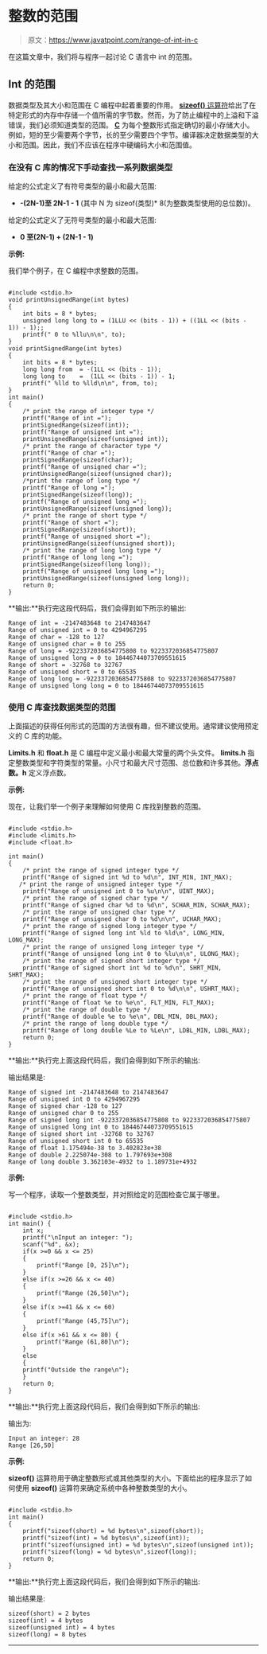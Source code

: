 # 整数的范围

> 原文：<https://www.javatpoint.com/range-of-int-in-c>

在这篇文章中，我们将与程序一起讨论 C 语言中 int 的范围。

## Int 的范围

数据类型及其大小和范围在 C 编程中起着重要的作用。 [**sizeof()** 运算符](https://www.javatpoint.com/size-of-operator-in-c)给出了在特定形式的内存中存储一个值所需的字节数。然而，为了防止编程中的上溢和下溢错误，我们必须知道类型的范围。 [**C**](https://www.javatpoint.com/c-programming-language-tutorial) 为每个整数形式指定确切的最小存储大小。例如，短的至少需要两个字节，长的至少需要四个字节。编译器决定数据类型的大小和范围。因此，我们不应该在程序中硬编码大小和范围值。

### 在没有 C 库的情况下手动查找一系列数据类型

给定的公式定义了有符号类型的最小和最大范围:

*   **-(2N-1)至 2N-1 - 1** (其中 N 为 sizeof(类型)* 8(为整数类型使用的总位数))。

给定的公式定义了无符号类型的最小和最大范围:

*   **0 至(2N-1) + (2N-1 - 1)**

**示例:**

我们举个例子，在 C 编程中求整数的范围。

```

#include <stdio.h>
void printUnsignedRange(int bytes)
{
    int bits = 8 * bytes;   
    unsigned long long to = (1LLU << (bits - 1)) + ((1LL << (bits - 1)) - 1);;    
    printf(" 0 to %llu\n\n", to);
}
void printSignedRange(int bytes)
{
    int bits = 8 * bytes;   
    long long from  = -(1LL << (bits - 1));
    long long to    =  (1LL << (bits - 1)) - 1;
    printf(" %lld to %lld\n\n", from, to);
}
int main()
{
    /* print the range of integer type */
    printf("Range of int =");
    printSignedRange(sizeof(int));   
    printf("Range of unsigned int =");
    printUnsignedRange(sizeof(unsigned int)); 
    /* print the range of character type */
    printf("Range of char =");
    printSignedRange(sizeof(char));
    printf("Range of unsigned char =");
    printUnsignedRange(sizeof(unsigned char));
    /*print the range of long type */
    printf("Range of long =");
    printSignedRange(sizeof(long));  
    printf("Range of unsigned long =");
    printUnsignedRange(sizeof(unsigned long)); 
    /* print the range of short type */
    printf("Range of short =");
    printSignedRange(sizeof(short));
    printf("Range of unsigned short =");
    printUnsignedRange(sizeof(unsigned short));
    /* print the range of long long type */
    printf("Range of long long =");
    printSignedRange(sizeof(long long));  
    printf("Range of unsigned long long =");
    printUnsignedRange(sizeof(unsigned long long));
    return 0;
}

```

**输出:**执行完这段代码后，我们会得到如下所示的输出:

```
Range of int = -2147483648 to 2147483647
Range of unsigned int = 0 to 4294967295
Range of char = -128 to 127
Range of unsigned char = 0 to 255
Range of long = -9223372036854775808 to 9223372036854775807
Range of unsigned long = 0 to 18446744073709551615
Range of short = -32768 to 32767
Range of unsigned short = 0 to 65535
Range of long long = -9223372036854775808 to 9223372036854775807
Range of unsigned long long = 0 to 18446744073709551615

```

### 使用 C 库查找数据类型的范围

上面描述的获得任何形式的范围的方法很有趣，但不建议使用。通常建议使用预定义的 C 库的功能。

**Limits.h** 和 **float.h** 是 C 编程中定义最小和最大常量的两个头文件。 **limits.h** 指定整数类型和字符类型的常量。小尺寸和最大尺寸范围、总位数和许多其他。**浮点数。h** 定义浮点数。

**示例:**

现在，让我们举一个例子来理解如何使用 C 库找到整数的范围。

```

#include <stdio.h>
#include <limits.h>
#include <float.h>

int main()
{
    /* print the range of signed integer type */
    printf("Range of signed int %d to %d\n", INT_MIN, INT_MAX);
   /* print the range of unsigned integer type */
    printf("Range of unsigned int 0 to %u\n\n", UINT_MAX);
    /* print the range of signed char type */
    printf("Range of signed char %d to %d\n", SCHAR_MIN, SCHAR_MAX);
    /* print the range of unsigned char type */
    printf("Range of unsigned char 0 to %d\n\n", UCHAR_MAX);
    /* print the range of signed long integer type */
    printf("Range of signed long int %ld to %ld\n", LONG_MIN, LONG_MAX);
    /* print the range of unsigned long integer type */
    printf("Range of unsigned long int 0 to %lu\n\n", ULONG_MAX);
    /* print the range of signed short integer type */
    printf("Range of signed short int %d to %d\n", SHRT_MIN, SHRT_MAX);
    /* print the range of unsigned short integer type */
    printf("Range of unsigned short int 0 to %d\n\n", USHRT_MAX);
    /* print the range of float type */
    printf("Range of float %e to %e\n", FLT_MIN, FLT_MAX);
    /* print the range of double type */
    printf("Range of double %e to %e\n", DBL_MIN, DBL_MAX);
    /* print the range of long double type */
    printf("Range of long double %Le to %Le\n", LDBL_MIN, LDBL_MAX);
    return 0;
}

```

**输出:**执行完上面这段代码后，我们会得到如下所示的输出:

输出结果是:

```
Range of signed int -2147483648 to 2147483647
Range of unsigned int 0 to 4294967295
Range of signed char -128 to 127
Range of unsigned char 0 to 255
Range of signed long int -9223372036854775808 to 9223372036854775807
Range of unsigned long int 0 to 18446744073709551615
Range of signed short int -32768 to 32767
Range of unsigned short int 0 to 65535
Range of float 1.175494e-38 to 3.402823e+38
Range of double 2.225074e-308 to 1.797693e+308
Range of long double 3.362103e-4932 to 1.189731e+4932

```

**示例:**

写一个程序，读取一个整数类型，并对照给定的范围检查它属于哪里。

```

#include <stdio.h>
int main() {
	int x;
	printf("\nInput an integer: "); 
	scanf("%d", &x);
	if(x >=0 && x <= 25) 
	{
		printf("Range [0, 25]\n");
	} 
	else if(x >=26 && x <= 40) 
	{
		printf("Range (26,50]\n");
	} 
	else if(x >=41 && x <= 60) 
	{
		printf("Range (45,75]\n");
	} 
	else if(x >61 && x <= 80) {
		printf("Range (61,80]\n");
	} 
	else 
	{
	printf("Outside the range\n");
	}	
	return 0;
}

```

**输出:**执行完上面这段代码后，我们会得到如下所示的输出:

输出为:

```
Input an integer: 28
Range [26,50]

```

**示例:**

**sizeof()** 运算符用于确定整数形式或其他类型的大小。下面给出的程序显示了如何使用 **sizeof()** 运算符来确定系统中各种整数类型的大小。

```

#include <stdio.h> 
int main()
{
    printf("sizeof(short) = %d bytes\n",sizeof(short));
    printf("sizeof(int) = %d bytes\n",sizeof(int));
    printf("sizeof(unsigned int) = %d bytes\n",sizeof(unsigned int));
    printf("sizeof(long) = %d bytes\n",sizeof(long));
    return 0;
}

```

**输出:**执行完上面这段代码后，我们会得到如下所示的输出:

输出结果是:

```
sizeof(short) = 2 bytes
sizeof(int) = 4 bytes
sizeof(unsigned int) = 4 bytes
sizeof(long) = 8 bytes

```

* * *